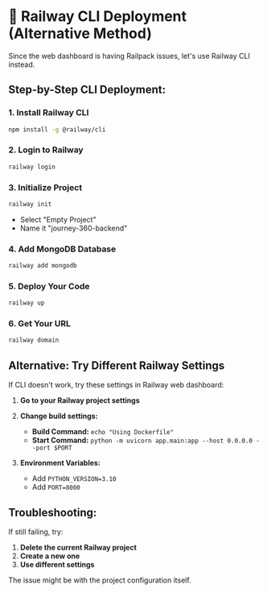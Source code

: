 # 🚂 Railway CLI Deployment (Alternative Method)

Since the web dashboard is having Railpack issues, let's use Railway CLI instead.

## Step-by-Step CLI Deployment:

### 1. Install Railway CLI
```bash
npm install -g @railway/cli
```

### 2. Login to Railway
```bash
railway login
```

### 3. Initialize Project
```bash
railway init
```
- Select "Empty Project"
- Name it "journey-360-backend"

### 4. Add MongoDB Database
```bash
railway add mongodb
```

### 5. Deploy Your Code
```bash
railway up
```

### 6. Get Your URL
```bash
railway domain
```

## Alternative: Try Different Railway Settings

If CLI doesn't work, try these settings in Railway web dashboard:

1. **Go to your Railway project settings**
2. **Change build settings:**
   - **Build Command:** `echo "Using Dockerfile"`
   - **Start Command:** `python -m uvicorn app.main:app --host 0.0.0.0 --port $PORT`

3. **Environment Variables:**
   - Add `PYTHON_VERSION=3.10`
   - Add `PORT=8000`

## Troubleshooting:

If still failing, try:
1. **Delete the current Railway project**
2. **Create a new one**
3. **Use different settings**

The issue might be with the project configuration itself.
